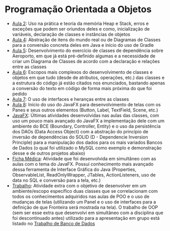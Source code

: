 # Programação Orientada a Objetos

- [Aula 2](./Aula2/): Uso na prática e teoria da memória Heap e Stack, erros e exceções que podem ser oriundos deles e como, inicialização de variáveis, declaração de classes e instâncias de objetos
- [Aula 4](./Aula4/): Abstração de itens do mundo real ou de Diagramas de Classes para a conversão concreta deles em Java e início do uso de Gradle
- [Aula 5](./Aula5/): Desenvolvimento do exercício de classes de dependência sobre Aeroporto, em que já está pré-definido algumas e a necessidade de criar um Diagrama de Classes de acordo com a declaração e relações entre as classes
- [Aula 6](./Aula6/): Escopos mais complexos do desenvolvimento de classes e objetos em que tudo (desde de atributos, operações, etc.) das classes e a estrutura do código já estão citados nos enunciados, bastando apenas a conversão do texto em código de forma mais próxima do que foi pedido
- [Aula 7](./Aula7/): O uso de interfaces e heranças entre as classes
- [Aula 8](./Aula8/): Início do uso do JavaFX para desenvolvimento de telas com os Panes e seus outros elementos (Button, Label, TextField, Scene, etc.)
- [JavaFX](./JavaFX/): Últimas atividades desenvolvidas nas aulas das classes, com uso um pouco mais avançado do JavaFX a implementação dele com um ambiente do BCE (Boundary, Controller, Entity) e o uso da persistência dos DAOs (Data Access Object) com a abstração do princípio de inversão de dependências do SOLID (D - Dependencie Inversion Principle) para a manipulação dos dados para os mais variados Bancos de Dados (o qual foi utilizado o MySQL como exemplo e demonstração desse e de outros projetos abaixo)
- [Ficha Médica](./FichaMedica/): Atividade que foi desenvolvida em simultâneo com as aulas com o tema do JavaFX. Possuí conhecimento mais avançado dessa ferramenta de Interface Gráfica do Java (Properties, ObservableList, ReadOnlyWrapper, JTables, ActionListeners, uso de data no SQL e conversão para a tela, etc.)
- [Trabalho](./Venda/): Atividade extra com o objetivo de desenvolver em um ambiente/escopo específico duas classes que se correlacionam com todos os conhecimentos adquiridos nas aulas de POO e o uso de mudanças de telas (utilizando um Panel e o uso de interfaces para a definição de que Fronteira será mostrada na tela). O trabalho de OOP (sem ser esse extra que desenvolvi em simultâneo com a disciplina que foi descontinuado antes) utilizado para a apresentação em grupo está listado no [Trabalho de Banco de Dados](../BD/README.md)
